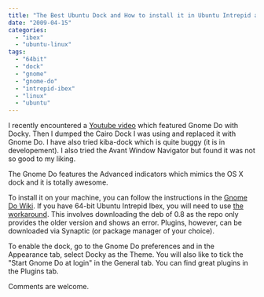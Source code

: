 ```yaml
---
title: "The Best Ubuntu Dock and How to install it in Ubuntu Intrepid amd64"
date: "2009-04-15"
categories: 
  - "ibex"
  - "ubuntu-linux"
tags: 
  - "64bit"
  - "dock"
  - "gnome"
  - "gnome-do"
  - "intrepid-ibex"
  - "linux"
  - "ubuntu"
---
```


I recently encountered a [Youtube video](http://www.youtube.com/watch?v=j5CWtf9ASRo&feature=related "gnome do + docky = awesome") which featured Gnome Do with Docky. Then I dumped the Cairo Dock I was using and replaced it with Gnome Do. I have also tried kiba-dock which is quite buggy (it is in developement). I also tried the Avant Window Navigator but found it was not so good to my liking.

The Gnome Do features the Advanced indicators which mimics the OS X dock and it is totally awesome.

To install it on your machine, you can follow the instructions in the [Gnome Do Wiki](http://do.davebsd.com/wiki/index.php?title=Installing_Do "Installing Do"). If you have 64-bit Ubuntu Intrepid Ibex, you will need to use [the workaround](https://launchpad.net/~do-core/+archive/ppa "Workaround for Ubuntu Intrepid 64bit Users"). This involves downloading the deb of 0.8 as the repo only provides the older version and shows an error. Plugins, however, can be downloaded via Synaptic (or package manager of your choice).

To enable the dock, go to the Gnome Do preferences and in the Appearance tab, select Docky as the Theme. You will also like to tick the "Start Gnome Do at login" in the General tab. You can find great plugins in the Plugins tab.

Comments are welcome.
